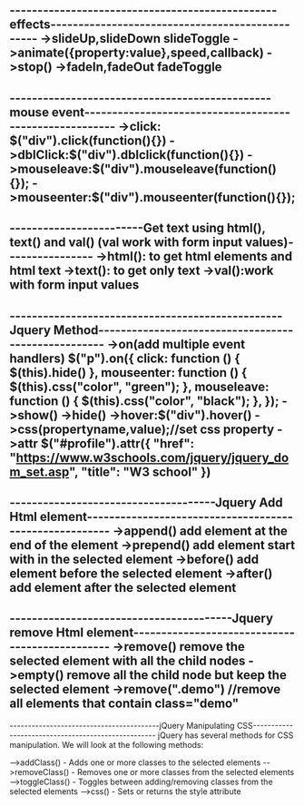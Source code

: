 ------------------------------------------------ effects------------------------------------------------
->slideUp,slideDown slideToggle
->animate({property:value},speed,callback)
->stop()
->fadeIn,fadeOut fadeToggle
--------------------------------------------------------------------------------------------------------------------
-----------------------------------------------mouse event--------------------------------------------------------
->click: $("div").click(function(){})
->dblClick:$("div").dblclick(function(){})
->mouseleave:$("div").mouseleave(function(){});
->mouseenter:$("div").mouseenter(function(){});
--------------------------------------------------------------------------------------------------------------------
------------------------Get text using html(), text() and val() (val work with form input values)----------------
->html(): to get html elements and html text
->text(): to get only text
->val():work with form input values
--------------------------------------------------------------------------------------------------------------------
-------------------------------------------------Jquery Method----------------------------------------------------
->on(add multiple event handlers)
 $("p").on({
            click: function () { $(this).hide() },
            mouseenter: function () {
                $(this).css("color", "green");
            },
            mouseleave: function () {
                $(this).css("color", "black");
            },
        });
->show()
->hide()
->hover:$("div").hover()
->css(propertyname,value);//set css property
->attr $("#profile").attr({
                "href": "https://www.w3schools.com/jquery/jquery_dom_set.asp",
                "title": "W3 school"
            })
--------------------------------------------------------------------------------------------------------------------
-------------------------------------Jquery Add Html element-------------------------------------------------------
->append() add element at the end of the element
->prepend() add element start with in the selected element
->before() add element before the selected element
->after() add element  after the selected element
--------------------------------------------------------------------------------------------------------------------
----------------------------------------Jquery remove Html element-----------------------------------------------
->remove() remove the selected element with all the child nodes
->empty() remove all the child node but keep the selected element
->remove(".demo") //remove all elements that contain class="demo"
--------------------------------------------------------------------------------------------------------------------

-----------------------------------------jQuery Manipulating CSS---------------------------------------------------
jQuery has several methods for CSS manipulation. We will look at the following methods:

-->addClass() - Adds one or more classes to the selected elements
-->removeClass() - Removes one or more classes from the selected elements
-->toggleClass() - Toggles between adding/removing classes from the selected elements
-->css() - Sets or returns the style attribute


